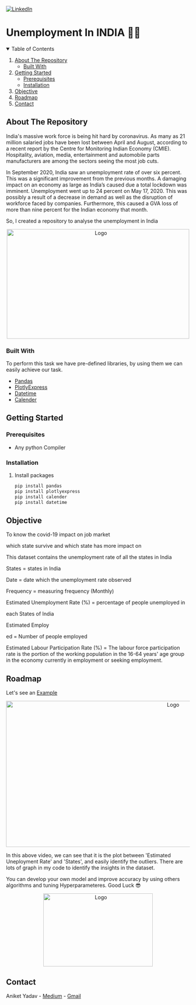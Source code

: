 

[![LinkedIn][linkedin-shield]][linkedin-url]

# Unemployment In INDIA 🏳‍🌈

<!-- TABLE OF CONTENTS -->
<details open="open">
  <summary>Table of Contents</summary>
  <ol>
    <li>
      <a href="#about-the-repository">About The Repository</a>
      <ul>
        <li><a href="#built-with">Built With</a></li>
      </ul>
    </li>
    <li>
      <a href="#getting-started">Getting Started</a>
      <ul>
        <li><a href="#prerequisites">Prerequisites</a></li>
        <li><a href="#installation">Installation</a></li>
      </ul>
    </li>
    <li><a href="#objective">Objective</a></li>
    <li><a href="#roadmap">Roadmap</a></li>
    <li><a href="#contact">Contact</a></li>
  </ol>
</details>



<!-- ABOUT THE PROJECT -->
## About The Repository
India's massive work force is being hit hard by coronavirus. As many as 21 million salaried jobs have been lost between April and August, according to a recent report by the Centre for Monitoring Indian Economy (CMIE). Hospitality, aviation, media, entertainment and automobile parts manufacturers are among the sectors seeing the most job cuts.

In September 2020, India saw an unemployment rate of over six percent. This was a significant improvement from the previous months. A damaging impact on an economy as large as India’s caused due a total lockdown was imminent. Unemployment went up to 24 percent on May 17, 2020. This was possibly a result of a decrease in demand as well as the disruption of workforce faced by companies. Furthermore, this caused a GVA loss of more than nine percent for the Indian economy that month.

So, I created a repository to analyse the unemployment in India


<p align="center">
<img src="https://dazeinfo.com/wp-content/uploads/2019/03/unemployment-rate-in-India.jpg"
 alt="Logo" width="500" height="300">
</p>


### Built With

To perform this task we have pre-defined libraries, by using them we can easily achieve our task.
* [Pandas](https://www.w3schools.com/python/pandas/default.asp)
* [PlotlyExpress](https://plotly.com/python/plotly-express/)
* [Datetime](https://docs.python.org/3/library/datetime.html)
* [Calender](https://www.geeksforgeeks.org/python-calendar-module/)


<!-- GETTING STARTED -->
## Getting Started

### Prerequisites
* Any python Compiler

### Installation

1. Install packages
   ```sh
   pip install pandas
   pip install plotlyexpress
   pip install calender
   pip install datetime
   ```



<!-- OBJECTIVE EXAMPLES -->
## Objective

To know the covid-19 impact on job market

which state survive and which state has more impact on

This dataset contains the unemployment rate of all the states in India

States = states in India

Date = date which the unemployment rate observed

Frequency = measuring frequency (Monthly)

Estimated Unemployment Rate (%) = percentage of people unemployed in

each States of India

Estimated Employ



ed = Number of people employed

Estimated Labour Participation Rate (%) = The labour force participation rate is the portion of the working population in the 16-64 years' age group in the economy currently in employment or seeking employment.



<!-- ROADMAP -->
## Roadmap

Let's see an [Example](https://github.com/aniketyadav20/Unemployment-in-India/blob/main/unemployment.ipynb) 
<p align="center">
<img src="https://user-images.githubusercontent.com/61983232/122559864-82cde680-d05d-11eb-890b-640bf555b673.gif"
 alt="Logo" width="900" height="400">
</p>
In this above video, we can see that it is the plot between 'Estimated Uneployment Rate' and 'States', and easily identify the outliers.
There are lots of graph in my code to identify the insights in the dataset. 





You can develop your own model and improve accuracy by using others algorithms and tuning Hyperparameteres. Good Luck 😎

<p align="center">
<img src="https://media.tenor.com/images/44239e2f2b648966a8dd1bbe99b734e4/tenor.gif"
 alt="Logo" width="300" height="200">
</p>


## Contact

Aniket Yadav - [Medium](https://aniketyadavv.medium.com/) - [Gmail](https://yadavaniket0820gmail.com/)
<!-- MARKDOWN LINKS & IMAGES -->
<!-- https://www.markdownguide.org/basic-syntax/#reference-style-links -->
[linkedin-shield]: https://img.shields.io/badge/-LinkedIn-black.svg?style=for-the-badge&logo=linkedin&colorB=555
[linkedin-url]: https://www.linkedin.com/in/aniket-yadav-2008/
